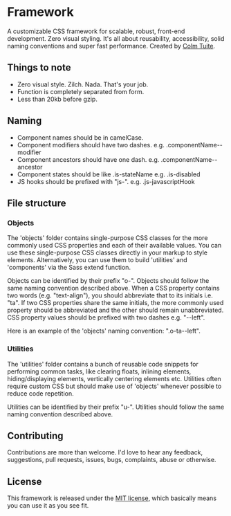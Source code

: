 # Framework

A customizable CSS framework for scalable, robust, front-end development. Zero visual styling. It's all about reusability, accessibility, solid naming conventions and super fast performance. Created by <a href="http://www.twitter.com/colmtuite" target="_blank">Colm Tuite</a>.

## Things to note

- Zero visual style. Zilch. Nada. That's your job.
- Function is completely separated from form.
- Less than 20kb before gzip.

## Naming

- Component names should be in camelCase.
- Component modifiers should have two dashes. e.g. .componentName--modifier
- Component ancestors should have one dash. e.g. .componentName--ancestor
- Component states should be like .is-stateName e.g. .is-disabled
- JS hooks should be prefixed with "js-". e.g. .js-javascriptHook

## File structure

### Objects

The 'objects' folder contains single-purpose CSS classes for the more commonly used CSS properties and each of their available values. You can use these single-purpose CSS classes directly in your markup to style elements. Alternatively, you can use them to build 'utilities' and 'components' via the Sass extend function.

Objects can be identified by their prefix "o-". Objects should follow the same naming convention described above. When a CSS property contains two words (e.g. "text-align"), you should abbreviate that to its initials i.e. "ta". If two CSS properties share the same initials, the more commonly used property should be abbreviated and the other should remain unabbreviated. CSS property values should be prefixed with two dashes e.g. "--left".

Here is an example of the 'objects' naming convention: ".o-ta--left".

### Utilities

The 'utilities' folder contains a bunch of reusable code snippets for performing common tasks, like clearing floats, inlining elements, hiding/displaying elements, vertically centering elements etc. Utilities often require custom CSS but should make use of 'objects' whenever possible to reduce code repetition.

Utilities can be identified by their prefix "u-". Utilities should follow the same naming convention described above.

## Contributing

Contributions are more than welcome. I'd love to hear any feedback, suggestions, pull requests, issues, bugs, complaints, abuse or otherwise.

## License

This framework is released under the <a href="https://github.com/colmtuite/framework/blob/master/LICENSE">MIT license</a>, which basically means you can use it as you see fit.